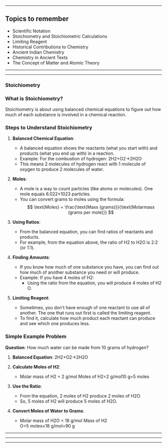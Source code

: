 --------------------------------------------
## **Topics to remember**

- Scientific Notation
- Stoichiometry and Stoichiometric Calculations
- Limiting Reagent
- Historical Contributions to Chemistry
- Ancient Indian Chemistry
- Chemistry in Ancient Texts
- The Concept of Matter and Atomic Theory

--------------------------------------------
-------------

### **Stoichiometry**

### What is Stoichiometry?

Stoichiometry is about using balanced chemical equations to figure out how much of each substance is involved in a chemical reaction.

### Steps to Understand Stoichiometry

1. **Balanced Chemical Equation**:
    
    - A balanced equation shows the reactants (what you start with) and products (what you end up with) in a reaction.
    - Example: For the combustion of hydrogen: 2H2​+O2​→2H2​O
    - This means 2 molecules of hydrogen react with 1 molecule of oxygen to produce 2 molecules of water.
2. **Moles**:
    
    - A mole is a way to count particles (like atoms or molecules). One mole equals 6.022×1023 particles.
    - You can convert grams to moles using the formula: $$
\text{Moles} = \frac{\text{Mass (grams)}}{\text{Molarmass (grams per mole)}}
$$

3. **Using Ratios**:
    
    - From the balanced equation, you can find ratios of reactants and products.
    - For example, from the equation above, the ratio of H2​ to H2​O is 2:2 (or 1:1).
4. **Finding Amounts**:
    
    - If you know how much of one substance you have, you can find out how much of another substance you need or will produce.
    - Example: If you have 4 moles of H2​:
        - Using the ratio from the equation, you will produce 4 moles of H2​O.
5. **Limiting Reagent**:
    
    - Sometimes, you don’t have enough of one reactant to use all of another. The one that runs out first is called the limiting reagent.
    - To find it, calculate how much product each reactant can produce and see which one produces less.

### Simple Example Problem

**Question**: How much water can be made from 10 grams of hydrogen?

1. **Balanced Equation**: 2H2​+O2​→2H2​O
    
2. **Calculate Moles of H2​**:
    
    - Molar mass of H2​ = 2 g/mol Moles of H2​=2 g/mol10 g​=5 moles
3. **Use the Ratio**:
    
    - From the equation, 2 moles of H2​ produce 2 moles of H2​O.
    - So, 5 moles of H2​ will produce 5 moles of H2​O.
4. **Convert Moles of Water to Grams**:
    
    - Molar mass of H2​O = 18 g/mol Mass of H2​O=5 moles×18 g/mol=90 g


-----------------------------------------
----------
********
